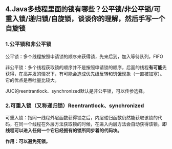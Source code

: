 ## 4.Java多线程里面的锁有哪些？公平锁/非公平锁/可重入锁/递归锁/自旋锁，谈谈你的理解，然后手写一个自旋锁

### 1.公平锁和非公平锁

公平锁：多个线程按照申请锁的顺序来获得锁，先来后到，加入等待队列，FIFO

非公平锁：多个线程获取锁的顺序并不是按照申请锁的顺序，后面的线程**有可能**先获得，在高并发的情况下，有可能会造成优先级反转和饥饿现象（一直被加塞）。它的优点是吞吐量比较大。

JUC的reentrantlock、synchronized默认是非公平锁，可以传参选择。



### 2.可重入锁（又称递归锁）Reentrantlock、synchronized

可重入锁：指同一线程外层函数获得锁之后，内层递归函数仍然能获取该锁的代码，在同一个线程在外层方法获取锁的时候，在进入内层方法会自动获得该锁。**即线程可以进入任何一个它已经拥有的锁所同步着的代码块。**

**作用：可以避免死锁。**
